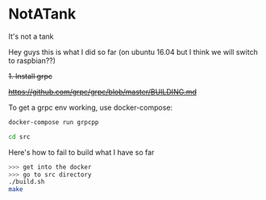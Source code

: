 # NotATank
It's not a tank

Hey guys this is what I did so far (on ubuntu 16.04 but I think we will switch to raspbian??)

~~1. Install grpc~~

~~https://github.com/grpc/grpc/blob/master/BUILDING.md~~


To get a grpc env working, use docker-compose:
```bash
docker-compose run grpcpp

cd src
```

Here's how to fail to build what I have so far
```bash
>>> get into the docker
>>> go to src directory
./build.sh
make
```



